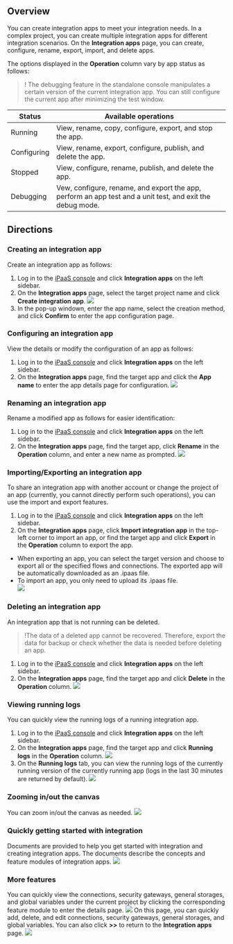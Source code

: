 ## Overview
You can create integration apps to meet your integration needs. In a complex project, you can create multiple integration apps for different integration scenarios. On the **Integration apps** page, you can create, configure, rename, export, import, and delete apps.

The options displayed in the **Operation** column vary by app status as follows:
>! The debugging feature in the standalone console manipulates a certain version of the current integration app. You can still configure the current app after minimizing the test window.
>
| Status | Available operations|
|---------|---------|
|  Running | View, rename, copy, configure, export, and stop the app. |
|  Configuring | View, rename, export, configure, publish, and delete the app. |
|  Stopped | View, configure, rename, publish, and delete the app. |
|  Debugging | Vew, configure, rename, and export the app, perform an app test and a unit test, and exit the debug mode. |

## Directions
### Creating an integration app
Create an integration app as follows:
1. Log in to the [iPaaS console](https://ipaas.tencentcloud.com/login) and click **Integration apps** on the left sidebar.
2. On the **Integration apps** page, select the target project name and click **Create integration app**.
![](https://qcloudimg.tencent-cloud.cn/raw/4dbfd3e53f5e67b1fd47dc824fac6a93.png)
3. In the pop-up windown, enter the app name, select the creation method, and click **Confirm** to enter the app configuration page.

### Configuring an integration app
View the details or modify the configuration of an app as follows:
1. Log in to the [iPaaS console](https://ipaas.tencentcloud.com/login) and click **Integration apps** on the left sidebar.
2. On the **Integration apps** page, find the target app and click the **App name** to enter the app details page for configuration.
![](https://qcloudimg.tencent-cloud.cn/raw/a7450558684a3907d3ab0cc2d7410af7.png)

### Renaming an integration app
Rename a modified app as follows for easier identification:
1. Log in to the [iPaaS console](https://ipaas.tencentcloud.com/login) and click **Integration apps** on the left sidebar.
2. On the **Integration apps** page, find the target app, click **Rename** in the **Operation** column, and enter a new name as prompted.
![](https://qcloudimg.tencent-cloud.cn/raw/037fbf863667b57f24defbefb2d85a44.png)

### Importing/Exporting an integration app
To share an integration app with another account or change the project of an app (currently, you cannot directly perform such operations), you can use the import and export features.
1. Log in to the [iPaaS console](https://ipaas.tencentcloud.com/login) and click **Integration apps** on the left sidebar.
2. On the **Integration apps** page, click **Import integration app** in the top-left corner to import an app, or find the target app and click **Export** in the **Operation** column to export the app.
 - When exporting an app, you can select the target version and choose to export all or the specified flows and connections. The exported app will be automatically downloaded as an .ipaas file.
 - To import an app, you only need to upload its .ipaas file.  
![](https://qcloudimg.tencent-cloud.cn/raw/22ad0783a1f37097af48a40f37cbca91.png)

### Deleting an integration app
An integration app that is not running can be deleted.
>!The data of a deleted app cannot be recovered. Therefore, export the data for backup or check whether the data is needed before deleting an app.
>
1. Log in to the [iPaaS console](https://ipaas.tencentcloud.com/login) and click **Integration apps** on the left sidebar.
2. On the **Integration apps** page, find the target app and click **Delete** in the **Operation** column.
![](https://qcloudimg.tencent-cloud.cn/raw/527974072a9a4bb1e4f09600b25ff517.png)
### Viewing running logs
You can quickly view the running logs of a running integration app.
1. Log in to the [iPaaS console](https://ipaas.tencentcloud.com/login) and click **Integration apps** on the left sidebar.
2. On the **Integration apps** page, find the target app and click **Running logs** in the **Operation** column.
![](https://qcloudimg.tencent-cloud.cn/raw/5d68c7905a9fff72914d1cbc1f5fd415.png)
3. On the **Running logs** tab, you can view the running logs of the currently running version of the currently running app (logs in the last 30 minutes are returned by default).
![](https://qcloudimg.tencent-cloud.cn/raw/3da4f2aa26aaeca3643e526c3cb4ee2c.png)

### Zooming in/out the canvas
You can zoom in/out the canvas as needed.
![](https://qcloudimg.tencent-cloud.cn/raw/b0642901ffebc1962e88c7402a5bd838.png)

### Quickly getting started with integration
Documents are provided to help you get started with integration and creating integration apps. The documents describe the concepts and feature modules of integration apps.
![](https://qcloudimg.tencent-cloud.cn/raw/566633d7099908a6748359d9413adbdf.png)

### More features
You can quickly view the connections, security gateways, general storages, and global variables under the current project by clicking the corresponding feature module to enter the details page.
![](https://qcloudimg.tencent-cloud.cn/raw/d175118b4f032e4faf5276ef63124824.png)
On this page, you can quickly add, delete, and edit connections, security gateways, general storages, and global variables. You can also click **>>** to return to the **Integration apps** page.
![](https://qcloudimg.tencent-cloud.cn/raw/39281f1e5d1cf6210e49c05af07f6abd.png)


